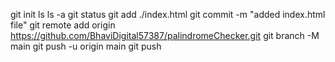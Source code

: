 git init
ls
ls -a
git status
git add ./index.html
git commit -m "added index.html file"
git remote add origin https://github.com/BhaviDigital57387/palindromeChecker.git
git branch -M main
git push -u origin main
git push
